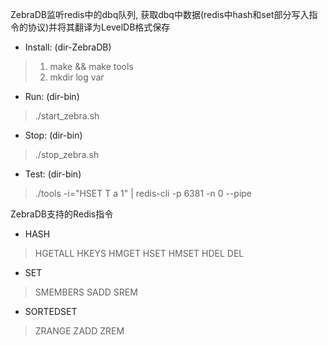 ZebraDB监听redis中的dbq队列, 获取dbq中数据(redis中hash和set部分写入指令的协议)并将其翻译为LevelDB格式保存

* Install: (dir-ZebraDB)
>1. make && make tools
>2. mkdir log var
* Run: (dir-bin)
>./start_zebra.sh
* Stop: (dir-bin)
>./stop_zebra.sh
* Test: (dir-bin)
>./tools -i="HSET T a 1" | redis-cli -p 6381 -n 0 --pipe

ZebraDB支持的Redis指令

* HASH
>HGETALL  HKEYS HMGET HSET  HMSET
>HDEL DEL
* SET
>SMEMBERS SADD
>SREM
* SORTEDSET
>ZRANGE ZADD
>ZREM
